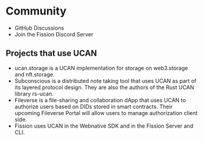 <script lang="ts">
  import OutlineHelper from '$components/OutlineHelper.svelte'
  import { OutboundLink } from 'carbon-components-svelte'
</script>

<OutlineHelper />

<div class="markdown-generated">

# Community

- <OutboundLink href="https://github.com/ucan-wg/spec/discussions">GitHub Discussions</OutboundLink>
- <OutboundLink  href="https://fission.codes/discord">Join the Fission Discord Server</OutboundLink>

## Projects that use UCAN

* <OutboundLink  href="https://github.com/nftstorage/ucan.storage">ucan.storage</OutboundLink> is a UCAN implementation for storage on <OutboundLink href="https://web3.storage/">web3.storage</OutboundLink>
and <OutboundLink href="https://nft.storage/">nft.storage</OutboundLink>.
* <OutboundLink  href="https://subconscious.substack.com/">Subconscious</OutboundLink> is a distributed note taking tool that <OutboundLink href="https://subconscious.substack.com/p/layered-protocols">uses UCAN as part of its layered protocol design</OutboundLink>. They are also the authors of the <OutboundLink  href="https://github.com/cdata/rs-ucan">Rust UCAN library rs-ucan</OutboundLink>.
* <OutboundLink href="https://fileverse.io/">Fileverse</OutboundLink> is a file-sharing and collaboration dApp that uses UCAN to authorize users based on DIDs stored in smart contracts. Their upcoming Fileverse Portal will allow users to manage authorization client side.
* <OutboundLink  href="https://fission.codes/">Fission</OutboundLink> uses UCAN in the <OutboundLink href="https://github.com/fission-suite/webnative">Webnative SDK</OutboundLink> and in the <OutboundLink href="https://github.com/fission-suite/fission">Fission Server and CLI.</OutboundLink>

</div>

<style>
</style>
